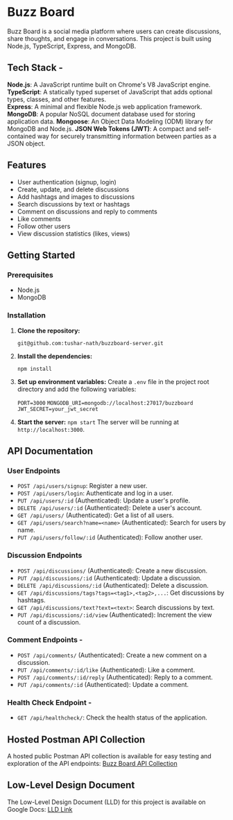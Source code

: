 # Buzz Board

Buzz Board is a social media platform where users can create discussions, share thoughts, and engage in conversations. This project is built using Node.js, TypeScript, Express, and MongoDB.

## Tech Stack -

**Node.js**: A JavaScript runtime built on Chrome's V8 JavaScript engine.  
**TypeScript**: A statically typed superset of JavaScript that adds optional types, classes, and other features.  
**Express**: A minimal and flexible Node.js web application framework.  
**MongoDB**: A popular NoSQL document database used for storing application data.
**Mongoose**: An Object Data Modeling (ODM) library for MongoDB and Node.js.
**JSON Web Tokens (JWT)**: A compact and self-contained way for securely transmitting information between parties as a JSON object.

## Features

- User authentication (signup, login)
- Create, update, and delete discussions
- Add hashtags and images to discussions
- Search discussions by text or hashtags
- Comment on discussions and reply to comments
- Like comments
- Follow other users
- View discussion statistics (likes, views)

## Getting Started

### Prerequisites

- Node.js
- MongoDB

### Installation

1. **Clone the repository:**

   `git@github.com:tushar-nath/buzzboard-server.git`

2. **Install the dependencies:**

   `npm install`

3. **Set up environment variables:** Create a `.env` file in the project root directory and add the following variables:

   `PORT=3000`
   `MONGODB_URI=mongodb://localhost:27017/buzzboard`
   `JWT_SECRET=your_jwt_secret`

4. **Start the server:**
   `npm start`
   The server will be running at `http://localhost:3000`.

## API Documentation

### User Endpoints

- `POST /api/users/signup`: Register a new user.
- `POST /api/users/login`: Authenticate and log in a user.
- `PUT /api/users/:id` (Authenticated): Update a user's profile.
- `DELETE /api/users/:id` (Authenticated): Delete a user's account.
- `GET /api/users/` (Authenticated): Get a list of all users.
- `GET /api/users/search?name=<name>` (Authenticated): Search for users by name.
- `PUT /api/users/follow/:id` (Authenticated): Follow another user.

### Discussion Endpoints

- `POST /api/discussions/` (Authenticated): Create a new discussion.
- `PUT /api/discussions/:id` (Authenticated): Update a discussion.
- `DELETE /api/discussions/:id` (Authenticated): Delete a discussion.
- `GET /api/discussions/tags?tags=<tag1>,<tag2>,...`: Get discussions by hashtags.
- `GET /api/discussions/text?text=<text>`: Search discussions by text.
- `PUT /api/discussions/:id/view` (Authenticated): Increment the view count of a discussion.

### Comment Endpoints -

- `POST /api/comments/` (Authenticated): Create a new comment on a discussion.
- `PUT /api/comments/:id/like` (Authenticated): Like a comment.
- `POST /api/comments/:id/reply` (Authenticated): Reply to a comment.
- `PUT /api/comments/:id` (Authenticated): Update a comment.

### Health Check Endpoint -

- `GET /api/healthcheck/`: Check the health status of the application.

## Hosted Postman API Collection

A hosted public Postman API collection is available for easy testing and exploration of the API endpoints: [Buzz Board API Collection](https://www.postman.com/restless-moon-196183/workspace/buzzboard/collection/24997979-9bcb7e0c-6154-46c3-a57c-f7ea8ef8b786?action=share&creator=24997979)

## Low-Level Design Document

The Low-Level Design Document (LLD) for this project is available on Google Docs: [LLD Link](https://docs.google.com/document/d/1WsfShQwMNVZA238XIgq9W9xmmri6AlLpjvifxtXsTbY/edit?usp=sharing)
